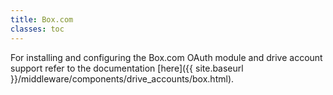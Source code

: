 ```yaml
---
title: Box.com
classes: toc
---
```


For installing and configuring the Box.com OAuth module and drive account support refer to the documentation [here]({{ site.baseurl }}/middleware/components/drive_accounts/box.html).